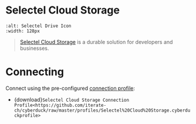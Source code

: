 Selectel Cloud Storage
====

```{image} _images/selectel.png
:alt: Selectel Drive Icon
:width: 128px
```

> [Selectel Cloud Storage](https://selectel.ru/en/services/cloud/storage/) is a durable solution for developers and businesses.

# Connecting

Connect using the pre-configured [connection profile](../../cyberduck/connection.md#connection-profiles):

- {download}`Selectel Cloud Storage Connection Profile<https://github.com/iterate-ch/cyberduck/raw/master/profiles/Selectel%20Cloud%20Storage.cyberduckprofile>`